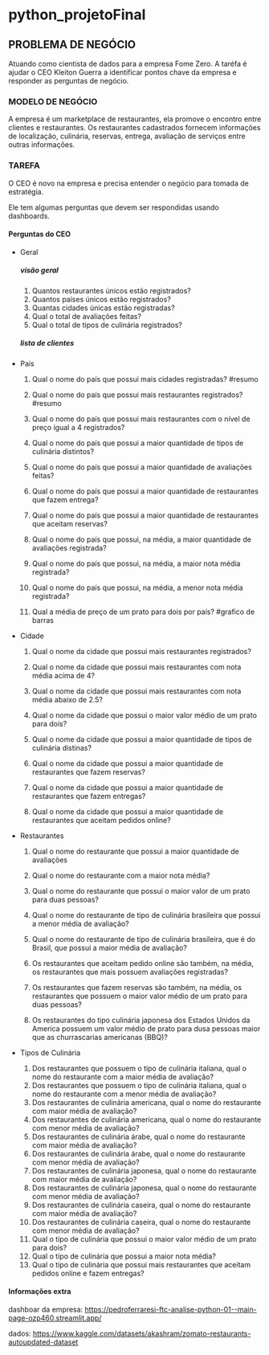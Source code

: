 # python_projetoFinal

## PROBLEMA DE NEGÓCIO

Atuando como cientista de dados para a empresa Fome Zero. A taréfa é ajudar o CEO Kleiton Guerra a identificar pontos chave da empresa e responder as perguntas de negócio.


### MODELO DE NEGÓCIO

A empresa é um marketplace de restaurantes, ela promove o encontro entre clientes e restaurantes.
Os restaurantes cadastrados fornecem informações de localização, culinária, reservas, entrega, avaliação de serviços entre outras informações.

### TAREFA

O CEO é novo na empresa e precisa entender o negócio para tomada de estratégia. 

Ele tem algumas perguntas que devem ser respondidas usando dashboards.


#### Perguntas do CEO
* Geral
    ##### visão geral
    1. Quantos restaurantes únicos estão registrados?
    2. Quantos países únicos estão registrados?
    3. Quantas cidades únicas estão registradas?
    4. Qual o total de avaliações feitas?
    5. Qual o total de tipos de culinária registrados?
    ##### lista de clientes

* País
    1. Qual o nome do país que possui mais cidades registradas?  #resumo
    2. Qual o nome do país que possui mais restaurantes registrados?    #resumo

    3. Qual o nome do país que possui mais restaurantes com o nível de preço igual a 4 registrados?
    4. Qual o nome do país que possui a maior quantidade de tipos de culinária distintos?
    
    5. Qual o nome do país que possui a maior quantidade de avaliações feitas?
    

    6. Qual o nome do país que possui a maior quantidade de restaurantes que fazem entrega?
    7. Qual o nome do país que possui a maior quantidade de restaurantes que aceitam reservas?

    8. Qual o nome do país que possui, na média, a maior quantidade de avaliações registrada?
    9. Qual o nome do país que possui, na média, a maior nota média registrada?
    10. Qual o nome do país que possui, na média, a menor nota média registrada?
    
    11. Qual a média de preço de um prato para dois por país? #grafico de barras

* Cidade
    1. Qual o nome da cidade que possui mais restaurantes registrados?
    
    2. Qual o nome da cidade que possui mais restaurantes com nota média acima de 4?
    3. Qual o nome da cidade que possui mais restaurantes com nota média abaixo de 2.5?

    4. Qual o nome da cidade que possui o maior valor médio de um prato para dois?
    5. Qual o nome da cidade que possui a maior quantidade de tipos de culinária distinas?
    
    6. Qual o nome da cidade que possui a maior quantidade de restaurantes que fazem reservas?
    7. Qual o nome da cidade que possui a maior quantidade de restaurantes que fazem entregas?
    8. Qual o nome da cidade que possui a maior quantidade de restaurantes que aceitam pedidos online?

* Restaurantes
    1. Qual o nome do restaurante que possui a maior quantidade de avaliações
    2. Qual o nome do restaurante com a maior nota média?

    3. Qual o nome do restaurante que possui o maior valor de um prato para duas pessoas?
    
    4. Qual o nome do restaurante de tipo de culinária brasileira que possui a menor média de avaliação?
    5. Qual o nome do restaurante de tipo de culinária brasileira, que é do Brasil, que possui a maior média de avaliação?

    6. Os restaurantes que aceitam pedido online são também, na média, os restaurantes que mais possuem avaliações registradas?
    7. Os restaurantes que fazem reservas são também, na média, os restaurantes que possuem o maior valor médio de um prato para duas pessoas?
    
    8. Os restaurantes do tipo culinária japonesa dos Estados Unidos da America possuem um valor médio de prato para dusa pessoas maior que as churrascarias americanas (BBQ)?

* Tipos de Culinária
    1. Dos restaurantes que possuem o tipo de culinária italiana, qual o nome do restaurante com a maior média de avaliação?
    2. Dos restaurantes que possuem o tipo de culinária italiana, qual o nome do restaurante com a menor média de avaliação?
    3. Dos restaurantes de culinária americana, qual o nome do restaurante com maior média de avaliação?
    4. Dos restaurantes de culinária americana, qual o nome do restaurante com menor média de avaliação?
    5. Dos restaurantes de culinária árabe, qual o nome do restaurante com maior média de avaliação?
    6. Dos restaurantes de culinária árabe, qual o nome do restaurante com menor média de avaliação?
    7. Dos restaurantes de culinária japonesa, qual o nome do restaurante com maior média de avaliação?
    8. Dos restaurantes de culinária japonesa, qual o nome do restaurante com menor média de avaliação?
    9. Dos restaurantes de culinária caseira, qual o nome do restaurante com maior média de avaliação?
    10. Dos restaurantes de culinária caseira, qual o nome do restaurante com menor média de avaliação?
    11. Qual o tipo de culinária que possui o maior valor médio de um prato para dois?
    12. Qual o tipo de culinária que possui a maior nota média?
    13. Qual o tipo de culinária que possui mais restaurantes que aceitam pedidos online e fazem entregas?

#### Informações extra 

dashboar da empresa:
https://pedroferraresi-ftc-analise-python-01--main-page-ozp460.streamlit.app/

dados:
https://www.kaggle.com/datasets/akashram/zomato-restaurants-autoupdated-dataset
